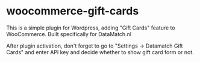 # woocommerce-gift-cards

This is a simple plugin for Wordpress, adding "Gift Cards" feature to WooCommerce. Built specifically for DataMatch.nl

After plugin activation, don't forget to go to "Settings -> Datamatch Gift Cards" and enter API key and decide whether to show gift card form or not. 

